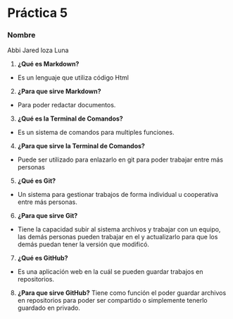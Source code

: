 # Práctica 5

### Nombre
Abbi Jared loza Luna


1. **¿Qué es Markdown?**
- Es un lenguaje que utiliza código Html
2. **¿Para que sirve Markdown?**
- Para poder redactar documentos.
3. **¿Qué es la Terminal de Comandos?**
- Es un sistema de comandos para multiples funciones.
4. **¿Para que sirve la Terminal de Comandos?**
- Puede ser utilizado para enlazarlo en git para poder trabajar entre más personas
5. **¿Qué es Git?**
- Un sistema para gestionar trabajos de forma individual u cooperativa entre más personas.
6. **¿Para que sirve Git?**
- Tiene la capacidad subir al sistema archivos y trabajar con un equipo, las demás personas pueden trabajar en el y actualizarlo para que los demás puedan tener la versión que modificó.
7. **¿Qué es GitHub?**
- Es una aplicación web en la cuál se pueden guardar trabajos en repositorios.
8. **¿Para que sirve GitHub?**
Tiene como función el poder guardar archivos en repositorios para poder ser compartido o simplemente tenerlo guardado en privado.
